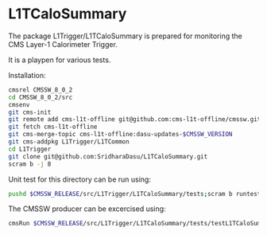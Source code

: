 # L1TCaloSummary

The package L1Trigger/L1TCaloSummary is prepared for monitoring the
CMS Layer-1 Calorimeter Trigger.

It is a playpen for various tests.

Installation:

```bash
cmsrel CMSSW_8_0_2
cd CMSSW_8_0_2/src
cmsenv
git cms-init
git remote add cms-l1t-offline git@github.com:cms-l1t-offline/cmssw.git
git fetch cms-l1t-offline
git cms-merge-topic cms-l1t-offline:dasu-updates-$CMSSW_VERSION
git cms-addpkg L1Trigger/L1TCommon
cd L1Trigger
git clone git@github.com:SridharaDasu/L1TCaloSummary.git
scram b -j 8
```

Unit test for this directory can be run using:

```bash
pushd $CMSSW_RELEASE/src/L1Trigger/L1TCaloSummary/tests;scram b runtests;popd
```

The CMSSW producer can be excercised using:

```bash
cmsRun $CMSSW_RELEASE/src/L1Trigger/L1TCaloSummary/tests/testL1TCaloSummary.py runNumber=260627 dataStream=/JetHT/Run2015D-v1/RAW
```
